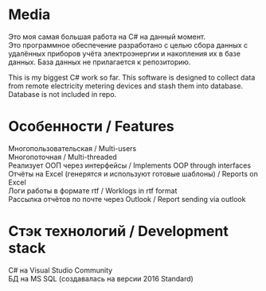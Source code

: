 # Media
Это моя самая большая работа на C# на данный момент. <br/>
Это программное обеспечение разработано с целью сбора данных с удалённых приборов учёта электроэнергии и накопления их в базе данных. База данных не прилагается к репозиторию.

This is my biggest C# work so far.
This software is designed to collect data from remote electricity metering devices and stash them into database. Database is not included in repo.

# Особенности / Features
Многопользовательская / Multi-users <br/>
Многопоточная / Multi-threaded <br/>
Реализует ООП через интерфейсы / Implements OOP through interfaces <br/>
Отчёты на Excel (генерятся и используют готовые шаблоны) / Reports on Excel <br/>
Логи работы в формате rtf / Worklogs in rtf format <br/>
Рассылка отчётов по почте через Outlook / Report sending via outlook <br/>

# Стэк технологий / Development stack
C# на Visual Studio Community <br/>
БД на MS SQL (создавалась на версии 2016 Standard) <br/>



